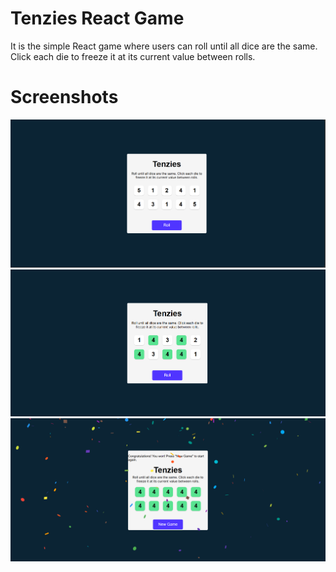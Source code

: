 # Tenzies React Game

It is the simple React game where users can roll until all dice are the same. Click each die to freeze it at its
current value between rolls.

# Screenshots
![image alt](https://github.com/UdhayaParameshwaran-ai/tenzies/blob/a82d1ce3d8623ad54e372c13728de98fdca44aed/Screenshots/Screenshot%202025-03-17%20161719.png)
![image alt](https://github.com/UdhayaParameshwaran-ai/tenzies/blob/a82d1ce3d8623ad54e372c13728de98fdca44aed/Screenshots/Screenshot%202025-03-17%20161819.png)
![image alt](https://github.com/UdhayaParameshwaran-ai/tenzies/blob/a82d1ce3d8623ad54e372c13728de98fdca44aed/Screenshots/Screenshot%202025-03-17%20161925.png)
